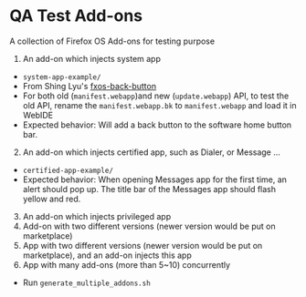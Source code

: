 QA Test Add-ons
====================
A collection of Firefox OS Add-ons for testing purpose


1. An add-on which injects system app
  * `system-app-example/`
  * From Shing Lyu's [fxos-back-button](https://github.com/shinglyu/fxos-back-button)
  * For both old (`manifest.webapp`)and new (`update.webapp`) API,  to test the old API, rename the `manifest.webapp.bk` to `manifest.webapp` and load it in WebIDE
  * Expected behavior: Will add a back button to the software home button bar.
  
2. An add-on which injects certified app, such as Dialer, or Message ...
  * `certified-app-example/`
  * Expected behavior: When opening Messages app for the first time, an alert should pop up. The title bar of the Messages app should flash yellow and red.
3. An add-on which injects privileged app 
4. Add-on with two different versions (newer version would be put on marketplace)
5. App with two different versions  (newer version would be put on marketplace), and an add-on injects this app
6. App with many add-ons (more than 5~10) concurrently
  * Run `generate_multiple_addons.sh`
